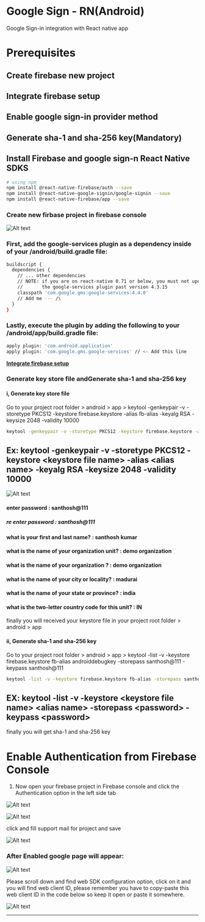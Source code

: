 # Google Sign - RN(Android)

Google Sign-in integration with React native app

# Prerequisites

## Create firebase new project

## Integrate firebase setup

## Enable google sign-in provider method

## Generate sha-1 and sha-256 key(Mandatory)

## Install Firebase and google sign-n React Native SDKS

```bash
# using npm
npm install @react-native-firebase/auth --save
npm install @react-native-google-signin/google-signin --save
npm install @react-native-firebase/app --save
```

### Create new firbase project in firebase console

![Alt text](image.png)

### First, add the google-services plugin as a dependency inside of your /android/build.gradle file:

```bash
buildscript {
  dependencies {
    // ... other dependencies
    // NOTE: if you are on react-native 0.71 or below, you must not update
    //       the google-services plugin past version 4.3.15
    classpath 'com.google.gms:google-services:4.4.0'
    // Add me --- /\
  }
}
```

### Lastly, execute the plugin by adding the following to your /android/app/build.gradle file:

```bash
apply plugin: 'com.android.application'
apply plugin: 'com.google.gms.google-services' // <- Add this line
```

[**Integrate firebase setup**](https://rnfirebase.io/)

### Generate key store file andGenerate sha-1 and sha-256 key

#### i, Generate key store file

Go to your project root folder > android > app > keytool -genkeypair -v -storetype PKCS12 -keystore firebase.keystore -alias fb-alias -keyalg RSA -keysize 2048 -validity 10000

```bash
keytool -genkeypair -v -storetype PKCS12 -keystore firebase.keystore -alias fb-alias -keyalg RSA -keysize 2048 -validity 10000
```

## Ex: keytool -genkeypair -v -storetype PKCS12 -keystore <**keystore file name**> -alias <**alias name**> -keyalg RSA -keysize 2048 -validity 10000

![Alt text](image-1.png)

#### enter password : santhosh@111

##### re enter password : santhosh@111

#### what is your first and last name? : santhosh kumar

#### what is the name of your organization unit? : demo organization

#### what is the name of your organization ? : demo organization

#### what is the name of your city or locality? : madurai

#### what is the name of your state or province? : india

#### what is the two-letter country code for this unit? : IN

finally you will received your keystore file in your project root folder > android > app

#### ii, Generate sha-1 and sha-256 key

Go to your project root folder > android > app > keytool -list -v -keystore firebase.keystore fb-alias androiddebugkey -storepass santhosh@111 -keypass santhosh@111

```bash
keytool -list -v -keystore firebase.keystore fb-alias -storepass santhosh@111 -keypass santhosh@111
```

## EX: keytool -list -v -keystore <**keystore file name**> <**alias name**> -storepass <**password**> -keypass <**password**>

finally you will get sha-1 and sha-256 key

# Enable Authentication from Firebase Console

1. Now open your firebase project in Firebase console and click the Authentication option in the left side tab

![Alt text](image-2.png)

![Alt text](image-3.png)

click and fill support mail for project and save

![Alt text](image-4.png)

### After Enabled google page will appear:

![Alt text](image-5.png)

Please scroll down and find web SDK configuration option, click on it and you will find web client ID, please remember you have to copy-paste this web client ID in the code below so keep it open or paste it somewhere.

![Alt text](image-6.png)

---
